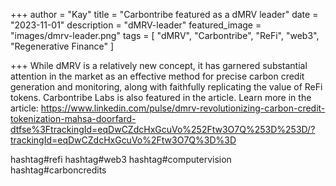 +++
author = "Kay"
title = "Carbontribe featured as a dMRV leader"
date = "2023-11-01"
description = "dMRV-leader"
featured_image = "images/dmrv-leader.png"
tags = [
    "dMRV",
    "Carbontribe",
    "ReFi",
    "web3",
    "Regenerative Finance"
]

+++
While dMRV is a relatively new concept, it has garnered substantial attention in the market as an effective method for precise carbon credit generation and monitoring, along with faithfully replicating the value of ReFi tokens. Carbontribe Labs is also featured in the article. Learn more in the article: 
https://www.linkedin.com/pulse/dmrv-revolutionizing-carbon-credit-tokenization-mahsa-doorfard-dtfse%3FtrackingId=eqDwCZdcHxGcuVo%252Ftw3O7Q%253D%253D/?trackingId=eqDwCZdcHxGcuVo%2Ftw3O7Q%3D%3D

hashtag#refi hashtag#web3 hashtag#computervision hashtag#carboncredits 
